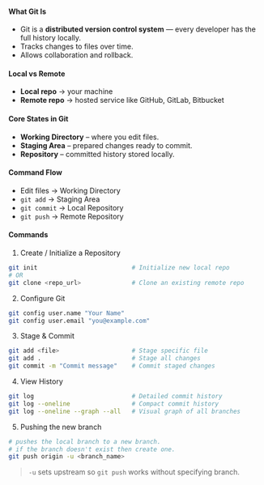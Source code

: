 #### **What Git Is**
- Git is a **distributed version control system** — every developer has the full history locally.
- Tracks changes to files over time.
- Allows collaboration and rollback.
#### **Local vs Remote**
- **Local repo** → your machine
- **Remote repo** → hosted service like GitHub, GitLab, Bitbucket
#### **Core States in Git**
- **Working Directory** – where you edit files.
- **Staging Area** – prepared changes ready to commit.
- **Repository** – committed history stored locally.
#### **Command Flow**
- Edit files → Working Directory  
- `git add` → Staging Area  
- `git commit` → Local Repository  
- `git push` → Remote Repository  
#### **Commands**
1. Create / Initialize a Repository
```bash
git init                          # Initialize new local repo
# OR
git clone <repo_url>              # Clone an existing remote repo
```
2. Configure Git
```bash
git config user.name "Your Name"
git config user.email "you@example.com"
```
3. Stage & Commit
```bash
git add <file>                    # Stage specific file
git add .                         # Stage all changes
git commit -m "Commit message"    # Commit staged changes
```
4. View History
```bash
git log                           # Detailed commit history
git log --oneline                 # Compact commit history
git log --oneline --graph --all   # Visual graph of all branches
```
5.  Pushing the new branch
```bash
# pushes the local branch to a new branch.
# if the branch doesn't exist then create one.
git push origin -u <branch_name> 
```

>    `-u` sets upstream so `git push` works without specifying branch.